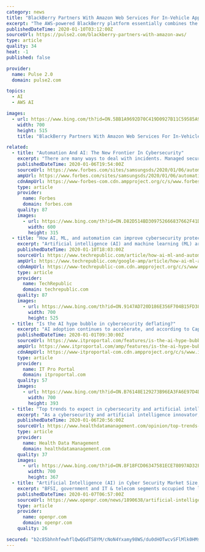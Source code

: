 ```yaml
---
category: news
title: "BlackBerry Partners With Amazon Web Services For In-Vehicle Application Security"
excerpt: "The AWS-powered BlackBerry platform essentially combines the two companies’ edge ... speed product development and ultimately to provide owners with leading cyber-security resources and predictive maintenance information via the latest artificial intelligence applications. The result is enhanced VVIP treatment for our discerning luxury ..."
publishedDateTime: 2020-01-10T03:12:00Z
sourceUrl: https://pulse2.com/blackberry-partners-with-amazon-aws/
type: article
quality: 34
heat: -1
published: false

provider:
  name: Pulse 2.0
  domain: pulse2.com

topics:
  - AI
  - AWS AI

images:
  - url: https://www.bing.com/th?id=ON.5BB1A9692D70C419D0927B11C59585A9
    width: 700
    height: 515
    title: "BlackBerry Partners With Amazon Web Services For In-Vehicle Application Security"

related:
  - title: "Automation And AI: The New Frontier In Cybersecurity"
    excerpt: "There are many ways to deal with incidents. Managed security services powered by AI are a critical first step in the journey of planning for cybersecurity. Today’s IT Landscape Requires SOAR and AI Many security companies are adopting Security Orchestration, Automation and Response (SOAR) and Artificial Intelligence (AI) to perform better ..."
    publishedDateTime: 2020-01-06T19:54:00Z
    sourceUrl: https://www.forbes.com/sites/samsungsds/2020/01/06/automation-and-ai-the-new-frontier-in-cybersecurity/
    ampUrl: https://www.forbes.com/sites/samsungsds/2020/01/06/automation-and-ai-the-new-frontier-in-cybersecurity/amp/
    cdnAmpUrl: https://www-forbes-com.cdn.ampproject.org/c/s/www.forbes.com/sites/samsungsds/2020/01/06/automation-and-ai-the-new-frontier-in-cybersecurity/amp/
    type: article
    provider:
      name: Forbes
      domain: forbes.com
    quality: 87
    images:
      - url: https://www.bing.com/th?id=ON.D82D514BD309752666837662F41D8810
        width: 600
        height: 315
  - title: "How AI, ML, and automation can improve cybersecurity protection"
    excerpt: "Artificial intelligence (AI) and machine learning (ML) are making productive inroads in the cybersecurity space. SEE: The 10 most important cyberattacks of the decade (free PDF) (TechRepublic) I spoke with Anish Joshi, vice president of technology at AI ..."
    publishedDateTime: 2020-01-10T18:03:00Z
    sourceUrl: https://www.techrepublic.com/article/how-ai-ml-and-automation-can-improve-cybersecurity-protectionread-insights-from-industry-experts-on-how-artificial/
    ampUrl: https://www.techrepublic.com/google-amp/article/how-ai-ml-and-automation-can-improve-cybersecurity-protectionread-insights-from-industry-experts-on-how-artificial/
    cdnAmpUrl: https://www-techrepublic-com.cdn.ampproject.org/c/s/www.techrepublic.com/google-amp/article/how-ai-ml-and-automation-can-improve-cybersecurity-protectionread-insights-from-industry-experts-on-how-artificial/
    type: article
    provider:
      name: TechRepublic
      domain: techrepublic.com
    quality: 87
    images:
      - url: https://www.bing.com/th?id=ON.9147AD720D186E356F704B15FD38B088
        width: 700
        height: 525
  - title: "Is the AI hype bubble in cybersecurity deflating?"
    excerpt: "AI adoption continues to accelerate, and according to Capgemini’s Reinventing Cybersecurity with Artificial Intelligence report, 48 per cent of respondents said budgets for AI in cybersecurity will increase by an average of 29 per cent in 2020. However, it’s important to note that potentially only a few vendors exist with the R&D budget to ..."
    publishedDateTime: 2020-01-01T09:30:00Z
    sourceUrl: https://www.itproportal.com/features/is-the-ai-hype-bubble-in-cybersecurity-deflating/
    ampUrl: https://www.itproportal.com/amp/features/is-the-ai-hype-bubble-in-cybersecurity-deflating/
    cdnAmpUrl: https://www-itproportal-com.cdn.ampproject.org/c/s/www.itproportal.com/amp/features/is-the-ai-hype-bubble-in-cybersecurity-deflating/
    type: article
    provider:
      name: IT Pro Portal
      domain: itproportal.com
    quality: 57
    images:
      - url: https://www.bing.com/th?id=ON.B76148E129273B96EA3FA6E97D4D2ABB
        width: 700
        height: 393
  - title: "Top trends to expect in cybersecurity and artificial intelligence"
    excerpt: "As a cybersecurity and artificial intelligence innovator, we are often asked about our predictions for the year to come. AI, in all its flavors, is a hot technology and it is being applied in many fascinating and powerful ways. Our focus, of course, is on using deep learning to advance the standards in malware detection (and we see a lot of ..."
    publishedDateTime: 2020-01-06T20:56:00Z
    sourceUrl: https://www.healthdatamanagement.com/opinion/top-trends-to-expect-in-cybersecurity-and-artificial-intelligence
    type: article
    provider:
      name: Health Data Management
      domain: healthdatamanagement.com
    quality: 37
    images:
      - url: https://www.bing.com/th?id=ON.8F18FCD06347581ECE78097AD32F16F2
        width: 700
        height: 367
  - title: "Artificial Intelligence (AI) in Cyber Security Market Size, Share, Development by 2025"
    excerpt: "BFSI, government and IT & telecom segments occupied the largest market share, while healthcare, aerospace and defense and other industries are expected to grow at a steady speed in future. United States Artificial Intelligence (AI) in Cyber Security Market Growth 2019-2024 Asia-Pacific Artificial Intelligence (AI) in Cyber Security Market ..."
    publishedDateTime: 2020-01-07T06:57:00Z
    sourceUrl: https://www.openpr.com/news/1890638/artificial-intelligence-ai-in-cyber-security-market-size
    type: article
    provider:
      name: openpr.com
      domain: openpr.com
    quality: 26

secured: "b2c85bhnhfewhflQwQGdTS8YM/cNoN4Yxamy98WS/du0dHOTwcvSFlMlk0HMsvBrMHz/G0pa4rYR/Y2qXCBsog0T5E5wZ9UE9igDosQnbz/DusAoB8Csc+XKPQDQM73N6ErAR23OwKj5xjDawvSpld/AOLQMniTpQI6oVqo/lbebQcxDaWiuL0w8sBW8YOLoaEb1pxvvKbHD0qRR3XbfbxSUXhkZi2F4Yl6B+ovw9fbBEXM5+lYbN622A34ZzcRzgX3z8YN0EeBhP93fFRN28A==;ejHFKpGWr9uaQI+VXw5zgA=="
---
```


